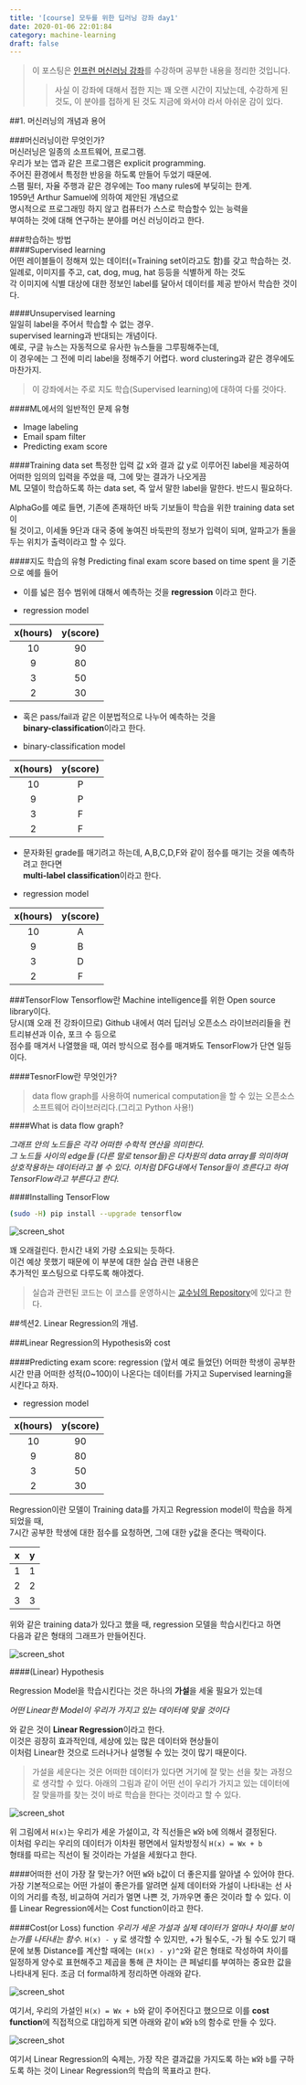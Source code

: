 ```yaml
---
title: '[course] 모두를 위한 딥러닝 강좌 day1'
date: 2020-01-06 22:01:84
category: machine-learning
draft: false
---
```


> 이 포스팅은 <a target="_blank" href="https://www.inflearn.com/course/%EA%B8%B0%EB%B3%B8%EC%A0%81%EC%9D%B8-%EB%A8%B8%EC%8B%A0%EB%9F%AC%EB%8B%9D-%EB%94%A5%EB%9F%AC%EB%8B%9D-%EA%B0%95%EC%A2%8C#">인프런 머신러닝 강좌</a>를 수강하며 공부한 내용을 정리한 것입니다.
>
> > 사실 이 강좌에 대해서 접한 지는 꽤 오랜 시간이 지났는데, 수강하게 된 것도, 이 분야를 접하게 된 것도 지금에 와서야 라서 아쉬운 감이 있다.

##1. 머신러닝의 개념과 용어

###머신러닝이란 무엇인가?  
머신러닝은 일종의 소프트웨어, 프로그램.  
우리가 보는 앱과 같은 프로그램은 explicit programming.  
주어진 환경에서 특정한 반응을 하도록 만들어 두었기 때문에.  
스팸 필터, 자율 주행과 같은 경우에는 Too many rules에 부딪히는 한계.  
1959년 Arthur Samuel에 의하여 제안된 개념으로  
명시적으로 프로그래밍 하지 않고 컴퓨터가 스스로 학습할수 있는 능력을  
부여하는 것에 대해 연구하는 분야를 머신 러닝이라고 한다.

###학습하는 방법  
####Supervised learning  
어떤 레이블들이 정해져 있는 데이터(=Training set이라고도 함)를 갖고 학습하는 것.  
일례로, 이미지를 주고, cat, dog, mug, hat 등등을 식별하게 하는 것도  
각 이미지에 식별 대상에 대한 정보인 label를 달아서 데이터를 제공 받아서 학습한 것이다.

####Unsupervised learning  
일일히 label을 주어서 학습할 수 없는 경우.  
supervised learning과 반대되는 개념이다.  
예로, 구글 뉴스는 자동적으로 유사한 뉴스들을 그루핑해주는데,  
이 경우에는 그 전에 미리 label을 정해주기 어렵다.
word clustering과 같은 경우에도 마찬가지.

> 이 강좌에서는 주로 지도 학습(Supervised learning)에 대하여 다룰 것아다.

####ML에서의 일반적인 문제 유형

- Image labeling
- Email spam filter
- Predicting exam score

####Training data set
특정한 입력 값 x와 결과 값 y로 이루어진 label을 제공하여  
어떠한 임의의 입력을 주었을 때, 그에 맞는 결과가 나오게끔  
ML 모델이 학습하도록 하는 data set, 즉 앞서 말한 label을 말한다.
반드시 필요하다.

AlphaGo를 예로 들면, 기존에 존재하던 바둑 기보들이 학습을 위한 training data set이  
될 것이고, 이세돌 9단과 대국 중에 놓여진 바둑판의 정보가 입력이 되며, 알파고가 돌을 두는 위치가
출력이라고 할 수 있다.

####지도 학습의 유형
Predicting final exam score based on time spent 을 기준으로 예를 들어

- 이를 넓은 점수 범위에 대해서 예측하는 것을 **regression** 이라고 한다.

* regression model

| <center>x(hours)</center> | <center>y(score)</center> |
| :-----------------------: | ------------------------: |
|    <center>10</center>    |       <center>90</center> |
|    <center>9</center>     |       <center>80</center> |
|    <center>3</center>     |       <center>50</center> |
|    <center>2</center>     |       <center>30</center> |

- 혹은 pass/fail과 같은 이분법적으로 나누어 예측하는 것을  
  **binary-classification**이라고 한다.

* binary-classification model

| <center>x(hours)</center> | <center>y(score)</center> |
| :-----------------------: | ------------------------: |
|    <center>10</center>    |        <center>P</center> |
|    <center>9</center>     |        <center>P</center> |
|    <center>3</center>     |        <center>F</center> |
|    <center>2</center>     |        <center>F</center> |

- 문자화된 grade를 매기려고 하는데, A,B,C,D,F와 같이 점수를 매기는 것을 예측하려고 한다면  
  **multi-label classification**이라고 한다.

* regression model

| <center>x(hours)</center> | <center>y(score)</center> |
| :-----------------------: | ------------------------: |
|    <center>10</center>    |        <center>A</center> |
|    <center>9</center>     |        <center>B</center> |
|    <center>3</center>     |        <center>D</center> |
|    <center>2</center>     |        <center>F</center> |

###TensorFlow
Tensorflow란 Machine intelligence를 위한 Open source library이다.  
당시(꽤 오래 전 강좌이므로) Github 내에서 여러 딥러닝 오픈소스 라이브러리들을 컨트리뷰션과 이슈, 포크 수 등으로  
점수를 매겨서 나열했을 때, 여러 방식으로 점수를 매겨봐도 TensorFlow가 단연 일등이다.

####TesnorFlow란 무엇인가?

> data flow graph를 사용하여 numerical computation을 할 수 있는 오픈소스 소프트웨어 라이브러리다.(그리고 Python 사용!)

####What is data flow graph?

_그래프 안의 노드들은 각각 어떠한 수학적 연산을 의미한다._  
_그 노드들 사이의 edge들 (다른 말로 tensor들)은 다차원의 data array를 의미하며_  
_상호작용하는 데이터라고 볼 수 있다. 이처럼 DFG내에서 Tensor들이 흐른다고 하여_  
_TensorFlow라고 부른다고 한다._

####Installing TensorFlow

```bash
(sudo -H) pip install --upgrade tensorflow
```

![screen_shot](./images/20200106ML-1.png)

꽤 오래걸린다. 한시간 내외 가량 소요되는 듯하다.  
이건 예상 못했기 때문에 이 부분에 대한 실습 관련 내용은  
추가적인 포스팅으로 다루도록 해야겠다.

> 실습과 관련된 코드는 이 코스를 운영하시는 <a target="_blank" href="https://github.com/hunkim/DeepLearningZeroToAll">교수님의 Repository</a>에 있다고 한다.

##섹션2. Linear Regression의 개념.

###Linear Regression의 Hypothesis와 cost

####Predicting exam score: regression
(앞서 예로 들었던) 어떠한 학생이 공부한 시간 만큼 어떠한 성적(0~100)이 나온다는 데이터를 가지고 Supervised learning을 시킨다고 하자.

- regression model

| <center>x(hours)</center> | <center>y(score)</center> |
| :-----------------------: | ------------------------: |
|    <center>10</center>    |       <center>90</center> |
|    <center>9</center>     |       <center>80</center> |
|    <center>3</center>     |       <center>50</center> |
|    <center>2</center>     |       <center>30</center> |

Regression이란 모델이 Training data를 가지고 Regression model이 학습을 하게 되었을 때,  
7시간 공부한 학생에 대한 점수를 요청하면, 그에 대한 y값을 준다는 맥락이다.

| <center>x</center> | <center>y</center> |
| :----------------: | -----------------: |
| <center>1</center> | <center>1</center> |
| <center>2</center> | <center>2</center> |
| <center>3</center> | <center>3</center> |

위와 같은 training data가 있다고 했을 때, regression 모델을 학습시킨다고 하면  
다음과 같은 형태의 그래프가 만들어진다.

![screen_shot](./images/20200106ML-2.png)

####(Linear) Hypothesis

Regression Model을 학습시킨다는 것은 하나의 **가설**을 세울 필요가 있는데

_어떤 Linear한 Model이 우리가 가지고 있는 데이터에 맞을 것이다_

와 같은 것이 **Linear Regression**이라고 한다.  
이것은 굉장히 효과적인데, 세상에 있는 많은 데이터와 현상들이  
이처럼 Linear한 것으로 드러나거나 설명될 수 있는 것이 많기 때문이다.

> 가설을 세운다는 것은 어떠한 데이터가 있다면 거기에 잘 맞는 선을 찾는 과정으로 생각할 수 있다.
> 아래의 그림과 같이 어떤 선이 우리가 가지고 있는 데이터에 잘 맞을까를 찾는 것이 바로 학습을 한다는 것이라고 할 수 있다.

![screen_shot](./images/20200106ML-3.png)

위 그림에서 `H(x)`는 우리가 세운 가설이고, 각 직선들은 `W`와 `b`에 의해서 결정된다.  
이처럼 우리는 우리의 데이터가 이차원 평면에서 일차방정식 `H(x) = Wx + b`  
형태를 따르는 직선이 될 것이라는 가설을 세웠다고 한다.

####어떠한 선이 가장 잘 맞는가?
어떤 `W`와 `b`값이 더 좋은지를 알아낼 수 있어야 한다.
가장 기본적으로는 어떤 가설이 좋은가를 알려면
실제 데이터와 가설이 나타내는 선 사이의 거리를 측정, 비교하여
거리가 멀면 나쁜 것, 가까우면 좋은 것이라 할 수 있다.
이를 Linear Regression에서는 Cost function이라고 한다.

####Cost(or Loss) function
_우리가 세운 가설과 실제 데이터가 얼마나 차이를 보이는가를 나타내는 함수._
`H(x) - y` 로 생각할 수 있지만, +가 될수도, -가 될 수도 있기 때문에
보통 Distance를 계산할 때에는 `(H(x) - y)^2`와 같은 형태로 작성하여
차이를 일정하게 양수로 표현해주고 제곱을 통해 큰 차이는 큰 페널티를 부여하는 중요한 값을 나타내게 된다.
조금 더 formal하게 정리하면 아래와 같다.

![screen_shot](./images/20200106ML-4.png)

여기서, 우리의 가설인 `H(x) = Wx + b`와 같이 주어진다고 했으므로 이를 **cost function**에 직접적으로 대입하게 되면
아래와 같이 `W`와 `b`의 함수로 만들 수 있다.

![screen_shot](./images/20200106ML-5.png)

여기서 Linear Regression의 숙제는, 가장 작은 결과값을 가지도록 하는
`W`와 `b`를 구하도록 하는 것이 Linear Regression의 학습의 목표라고 한다.
